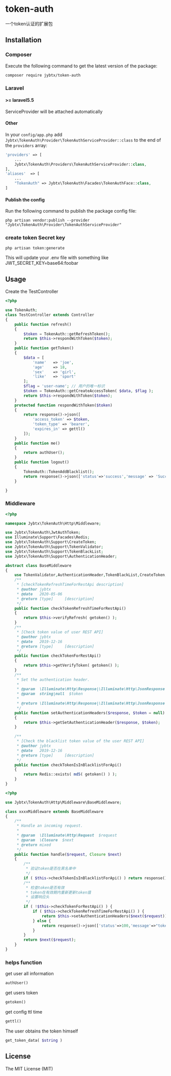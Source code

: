 # token-auth
一个token认证的扩展包

## Installation

### Composer
Execute the following command to get the latest version of the package:

```terminal
composer require jybtx/token-auth
```
### Laravel

#### >= laravel5.5

ServiceProvider will be attached automatically

#### Other

In your `config/app.php` add `Jybtx\TokenAuth\Provider\TokenAuthServiceProvider::class` to the end of the `providers` array:

```php
'providers' => [
    ...
    Jybtx\TokenAuth\Providers\TokenAuthServiceProvider::class,
],
'aliases'  => [
    ...
    "TokenAuth" => Jybtx\TokenAuth\Facades\TokenAuthFace::class,
]
```
#### Publish the config

Run the following command to publish the package config file:

```shell
php artisan vendor:publish --provider "Jybtx\TokenAuth\Provider\TokenAuthServiceProvider"
```
### create token Secret key
```shell
php artisan token:generate
```
This will update your .env file with something like JWT_SECRET_KEY=base64:foobar

## Usage
Create the TestController
```php
<?php

use TokenAuth;
class TestController extends Controller
{
	public function refresh()
	{
		$token = TokenAuth::getRefreshToken();
        return $this->respondWithToken($token);
	}
    public function getToken()
    {
    	$data = [
    		'name'   => 'joe',
    		'age'    => 18,
    		'sex'    => 'girl',
    		'like'   => 'sport'
    	];
    	$flag = 'user-name'; // 用户的唯一标识
    	$token = TokenAuth::getCreateAccessToken( $data, $flag );
    	return $this->respondWithToken($token);
    }
    protected function respondWithToken($token)
    {
        return response()->json([
            'access_token' => $token,
            'token_type' => 'bearer',
            'expires_in' => gettl()
        ]);
    }
    public function me()
    {
        return authUser();
    }
    public function logout()
    {
        TokenAuth::TokenAddBlacklist();
        return response()->json(['status'=>'success','message' => 'Successfully logged out']);
    }

}
```
### Middleware
```php
<?php

namespace Jybtx\TokenAuth\Http\Middleware;

use Jybtx\TokenAuth\JwtAuthToken;
use Illuminate\Support\Facades\Redis;
use Jybtx\TokenAuth\Support\CreateToken;
use Jybtx\TokenAuth\Support\TokenValidator;
use Jybtx\TokenAuth\Support\TokenBlackList;
use Jybtx\TokenAuth\Support\AuthenticationHeader;

abstract class BaseMiddleware
{
	use TokenValidator,AuthenticationHeader,TokenBlackList,CreateToken;
    /**
     * [checkTokenRefreshTimeForRestApi description]
     * @author jybtx
     * @date   2020-05-06
     * @return [type]     [description]
     */
    public function checkTokenRefreshTimeForRestApi()
    {
        return $this->verifyRefresh( getoken() );
    }
    /**
     * [Check token value of user REST API]
     * @author jybtx
     * @date   2019-12-16
     * @return [type]     [description]
     */
    public function checkTokenForRestApi()
    {
        return $this->getVerifyToken( getoken() );
    }
	/**
     * Set the authentication header.
     *
     * @param  \Illuminate\Http\Response|\Illuminate\Http\JsonResponse  $response
     * @param  string|null  $token
     *
     * @return \Illuminate\Http\Response|\Illuminate\Http\JsonResponse
     */
    public function setAuthenticationHeaders($response, $token = null)
    {
        return $this->getSetAuthenticationHeader($response, $token);
    }

    /**
     * [Check the blacklist token value of the user REST API]
     * @author jybtx
     * @date   2019-12-16
     * @return [type]     [description]
     */
    public function checkTokenIsInBlacklistForApi()
    {
        return Redis::exists( md5( getoken() ) );
    }
}
```
```php
<?php

use Jybtx\TokenAuth\Http\Middleware\BaseMiddleware;

class xxxxMiddleware extends BaseMiddleware
{
    /**
     * Handle an incoming request.
     *
     * @param  \Illuminate\Http\Request  $request
     * @param  \Closure  $next
     * @return mixed
     */
    public function handle($request, Closure $next)
    {
        /**
         * 验证token是否在黑名单中
         */
        if ( $this->checkTokenIsInBlacklistForApi() ) return response()->json(['status'=>100,'message'=>"token 无效请重新登录!"]);
        /**
         * 检查token是否有效
         * token在有效期内重新更新token值
         * 设置响应头
         */
        if ( !$this->checkTokenForRestApi() ) {
            if ( $this->checkTokenRefreshTimeForRestApi() ) {
                return $this->setAuthenticationHeaders($next($request));
            } else {
                return response()->json(['status'=>100,'message'=>"token 无效请重新登录！"]);
            }
        }
        return $next($request);
    }
}
```
### helps function
get user all information
```php
authUser()
```
get users token
```php
getoken()
```

get config ttl time
```php
gettl()
```
The user obtains the token himself
```php
get_token_data( $string )
```

## License

The MIT License (MIT)
